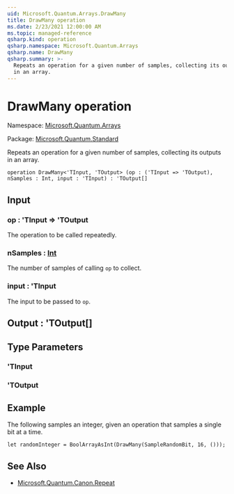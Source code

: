 ```yaml
---
uid: Microsoft.Quantum.Arrays.DrawMany
title: DrawMany operation
ms.date: 2/23/2021 12:00:00 AM
ms.topic: managed-reference
qsharp.kind: operation
qsharp.namespace: Microsoft.Quantum.Arrays
qsharp.name: DrawMany
qsharp.summary: >-
  Repeats an operation for a given number of samples, collecting its outputs
  in an array.
---
```


# DrawMany operation

Namespace: [Microsoft.Quantum.Arrays](xref:Microsoft.Quantum.Arrays)

Package: [Microsoft.Quantum.Standard](https://nuget.org/packages/Microsoft.Quantum.Standard)


Repeats an operation for a given number of samples, collecting its outputsin an array.

```qsharp
operation DrawMany<'TInput, 'TOutput> (op : ('TInput => 'TOutput), nSamples : Int, input : 'TInput) : 'TOutput[]
```


## Input

### op : 'TInput => 'TOutput 

The operation to be called repeatedly.


### nSamples : [Int](xref:microsoft.quantum.lang-ref.int)

The number of samples of calling `op` to collect.


### input : 'TInput

The input to be passed to `op`.



## Output : 'TOutput[]



## Type Parameters

### 'TInput


### 'TOutput



## Example

The following samples an integer, given an operationthat samples a single bit at a time.```qsharplet randomInteger = BoolArrayAsInt(DrawMany(SampleRandomBit, 16, ()));```

## See Also

- [Microsoft.Quantum.Canon.Repeat](xref:Microsoft.Quantum.Canon.Repeat)